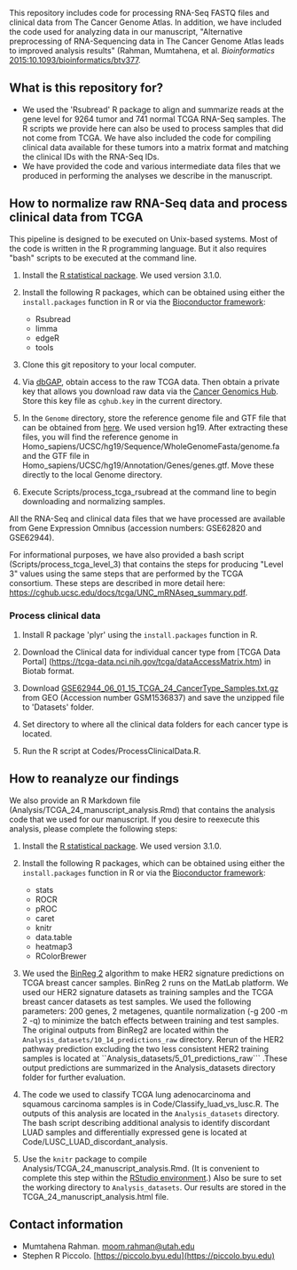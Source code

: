 This repository includes code for processing RNA-Seq FASTQ files and clinical data from The Cancer Genome Atlas. In addition, we have included the code used for analyzing data in our manuscript, "Alternative preprocessing of RNA-Sequencing data in The Cancer Genome Atlas leads to improved analysis results" (Rahman, Mumtahena, et al. _Bioinformatics_ [2015:10.1093/bioinformatics/btv377](http://bioinformatics.oxfordjournals.org/content/early/2015/08/14/bioinformatics.btv377.full).

## What is this repository for?

* We used the 'Rsubread' R package to align and summarize reads at the gene level for 9264 tumor and 741 normal TCGA RNA-Seq samples. The R scripts we provide here can also be used to process samples that did not come from TCGA. We have also included the code for compiling clinical data available for these tumors into a matrix format and matching the clinical IDs with the RNA-Seq IDs.
* We have provided the code and various intermediate data files that we produced in performing the analyses we describe in the manuscript.

## How to normalize raw RNA-Seq data and process clinical data from TCGA

This pipeline is designed to be executed on Unix-based systems. Most of the code is written in the R programming language. But it also requires "bash" scripts to be executed at the command line.

1. Install the [R statistical package](http://r-project.org). We used version 3.1.0.

2. Install the following R packages, which can be obtained using either the ```install.packages``` function in R or via the [Bioconductor framework](http://www.bioconductor.org):
    * Rsubread
    * limma
    * edgeR
    * tools

3. Clone this git repository to your local computer.

4. Via [dbGAP](http://www.ncbi.nlm.nih.gov/gap), obtain access to the raw TCGA data. Then obtain a private key that allows you download raw data via the [Cancer Genomics Hub](https://cghub.ucsc.edu/access/get_access.html). Store this key file as ```cghub.key``` in the current directory.

5. In the ```Genome``` directory, store the reference genome file and GTF file that can be obtained from [here](http://support.illumina.com/sequencing/sequencing_software/igenome.html). We used version hg19. After extracting these files, you will find the reference genome in Homo_sapiens/UCSC/hg19/Sequence/WholeGenomeFasta/genome.fa and the GTF file in Homo_sapiens/UCSC/hg19/Annotation/Genes/genes.gtf. Move these directly to the local Genome directory.

6. Execute Scripts/process_tcga_rsubread at the command line to begin downloading and normalizing samples.

All the RNA-Seq and clinical data files that we have processed are available from Gene Expression Omnibus (accession numbers: GSE62820 and GSE62944).

For informational purposes, we have also provided a bash script (Scripts/process_tcga_level_3) that contains the steps for producing "Level 3" values using the same steps that are performed by the TCGA consortium. These steps are described in more detail here: https://cghub.ucsc.edu/docs/tcga/UNC_mRNAseq_summary.pdf.

### Process clinical data

1. Install R package 'plyr' using the ```install.packages``` function in R.

2. Download the Clinical data for individual cancer type from [TCGA Data Portal] (https://tcga-data.nci.nih.gov/tcga/dataAccessMatrix.htm) in Biotab format.

3. Download [GSE62944_06_01_15_TCGA_24_CancerType_Samples.txt.gz](http://www.ncbi.nlm.nih.gov/geo/download/?acc=GSE62944&format=file&file=GSE62944%5F06%5F01%5F15%5FTCGA%5F24%5FCancerType%5FSamples%2Etxt%2Egz) from GEO (Accession number GSM1536837) and save the unzipped file to 'Datasets' folder.

4. Set directory to where all the clinical data folders for each cancer type is located.

5. Run the R script at Codes/ProcessClinicalData.R. 

## How to reanalyze our findings

We also provide an R Markdown file (Analysis/TCGA_24_manuscript_analysis.Rmd) that contains the analysis code that we used for our manuscript. If you desire to reexecute this analysis, please complete the following steps:

1. Install the [R statistical package](http://r-project.org). We used version 3.1.0.

2. Install the following R packages, which can be obtained using either the ```install.packages``` function in R or via the [Bioconductor framework](http://www.bioconductor.org):
    * stats
    * ROCR
    * pROC
    * caret
    * knitr
    * data.table
    * heatmap3
    * RColorBrewer

3. We used the [BinReg 2](http://www.biomedcentral.com/1471-2105/12/443) algorithm to make HER2 signature predictions on TCGA breast cancer samples. BinReg 2 runs on the MatLab platform. We used our HER2 signature datasets as training samples and the TCGA breast cancer datasets as test samples. We used the following parameters: 200 genes, 2 metagenes, quantile normalization (-g 200 -m 2 -q) to minimize the batch effects between training and test samples. The original outputs from BinReg2 are located within the ```Analysis_datasets/10_14_predictions_raw``` directory. Rerun of the HER2 pathway prediction excluding the two less consistent HER2 training samples is located at ``Analysis_datasets/5_01_predictions_raw``` .These output predictions are summarized in the Analysis_datasets directory folder for further evaluation.

4. The code we used to classify TCGA lung adenocarcinoma and squamous carcinoma samples is in Code/Classify_luad_vs_lusc.R. The outputs of this analysis are located in the ```Analysis_datasets``` directory. The bash script  describing additional analysis to identify discordant LUAD samples and differentially expressed gene is located at Code/LUSC_LUAD_discordant_analysis.

5. Use the ```knitr``` package to compile Analysis/TCGA_24_manuscript_analysis.Rmd. (It is convenient to complete this step within the [RStudio environment](http://www.rstudio.com/).) Also be sure to set the working directory to ```Analysis_datasets```.  Our results are stored in the TCGA_24_manuscript_analysis.html file.

## Contact information

* Mumtahena Rahman. [moom.rahman@utah.edu](mailto:moom.rahman@utah.edu)
* Stephen R Piccolo. [https://piccolo.byu.edu](https://piccolo.byu.edu)
